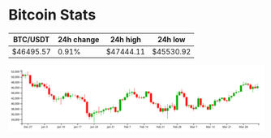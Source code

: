 # Bitcoin Stats

BTC/USDT|24h change|24h high|24h low|
|---|---|---|---|
|$46495.57|0.91%|$47444.11|$45530.92|

<img src="./chart.svg">
